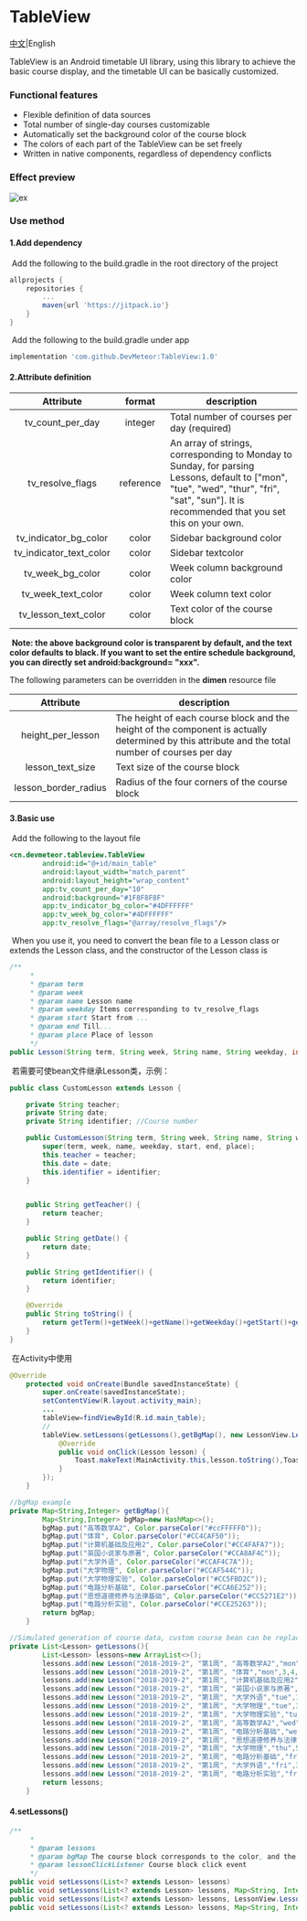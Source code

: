 # TableView

[中文](README.md)|English

TableView is an Android timetable UI library, using this library to achieve the basic course display, and the timetable UI can be basically customized.

### Functional features

- Flexible definition of data sources
- Total number of single-day courses customizable
- Automatically set the background color of the course block
- The colors of each part of the TableView can be set freely
- Written in native components, regardless of dependency conflicts

### Effect preview

![ex](images/ex.jpg)

### Use method

#### 1.Add dependency

​	Add the following to the build.gradle in the root directory of the project

```gradle
allprojects {
    repositories {
        ...
        maven{url 'https://jitpack.io'}
    }
}
```

​	Add the following to the build.gradle under app

```gradle
implementation 'com.github.DevMeteor:TableView:1.0'
```

#### 2.Attribute definition

|        Attribute        |  format   | description                                                  |
| :---------------------: | :-------: | ------------------------------------------------------------ |
|    tv_count_per_day     |  integer  | Total number of courses per day (required)                   |
|    tv_resolve_flags     | reference | An array of strings, corresponding to Monday to Sunday, for parsing Lessons, default to ["mon", "tue", "wed", "thur", "fri", "sat", "sun"]. It is recommended that you set this on your own. |
|  tv_indicator_bg_color  |   color   | Sidebar background color                                     |
| tv_indicator_text_color |   color   | Sidebar textcolor                                            |
|    tv_week_bg_color     |   color   | Week column background color                                 |
|   tv_week_text_color    |   color   | Week column text color                                       |
|  tv_lesson_text_color   |   color   | Text color of the course block                               |

​	**Note: the above background color is transparent by default, and the text color defaults to black. If you want to set the entire schedule background, you can directly set android:background= "xxx".**

The following parameters can be overridden in the **dimen** resource file

|      Attribute       | description                                                  |
| :------------------: | ------------------------------------------------------------ |
|  height_per_lesson   | The height of each course block and the height of the component is actually determined by this attribute and the total number of courses per day |
|   lesson_text_size   | Text size of the course block                                |
| lesson_border_radius | Radius of the four corners of the course block               |

#### 3.Basic use

​	Add the following to the layout file

```xml
<cn.devmeteor.tableview.TableView
        android:id="@+id/main_table"
        android:layout_width="match_parent"
        android:layout_height="wrap_content"
        app:tv_count_per_day="10"
        android:background="#1F8F8F8F"
        app:tv_indicator_bg_color="#4DFFFFFF"
        app:tv_week_bg_color="#4DFFFFFF"
        app:tv_resolve_flags="@array/resolve_flags"/>
```

​	When you use it, you need to convert the bean file to a Lesson class or extends the Lesson class, and the constructor of the Lesson class is

```java
/**
     *
     * @param term
     * @param week
     * @param name Lesson name
     * @param weekday Items corresponding to tv_resolve_flags
     * @param start Start from ...
     * @param end Till...
     * @param place Place of lesson
     */
public Lesson(String term, String week, String name, String weekday, int start, int end, String place)
```

​	若需要可使bean文件继承Lesson类，示例：

```java
public class CustomLesson extends Lesson {

    private String teacher; 
    private String date; 
    private String identifier; //Course number

    public CustomLesson(String term, String week, String name, String weekday, int start, int end, String place, String teacher, String date, String identifier) {
        super(term, week, name, weekday, start, end, place);
        this.teacher = teacher;
        this.date = date;
        this.identifier = identifier;
    }


    public String getTeacher() {
        return teacher;
    }

    public String getDate() {
        return date;
    }

    public String getIdentifier() {
        return identifier;
    }

    @Override
    public String toString() {
        return getTerm()+getWeek()+getName()+getWeekday()+getStart()+getEnd()+getPlace()+teacher+date+identifier;
    }
}
```

​	在Activity中使用

```java
@Override
    protected void onCreate(Bundle savedInstanceState) {
        super.onCreate(savedInstanceState);
        setContentView(R.layout.activity_main);
        ...
        tableView=findViewById(R.id.main_table);
        //
        tableView.setLessons(getLessons(),getBgMap(), new LessonView.LessonClickListener() {
            @Override
            public void onClick(Lesson lesson) {
            	Toast.makeText(MainActivity.this,lesson.toString(),Toast.LENGTH_LONG).show();
            }
        });
    }

//bgMap example
private Map<String,Integer> getBgMap(){
        Map<String,Integer> bgMap=new HashMap<>();
        bgMap.put("高等数学A2", Color.parseColor("#ccFFFFF0"));
        bgMap.put("体育", Color.parseColor("#CC4CAF50"));
        bgMap.put("计算机基础及应用2", Color.parseColor("#CC4FAFA7"));
        bgMap.put("英国小说家与原著", Color.parseColor("#CCA8AF4C"));
        bgMap.put("大学外语", Color.parseColor("#CCAF4C7A"));
        bgMap.put("大学物理", Color.parseColor("#CCAF544C"));
        bgMap.put("大学物理实验", Color.parseColor("#CC5FBD2C"));
        bgMap.put("电路分析基础", Color.parseColor("#CCA6E252"));
        bgMap.put("思想道德修养与法律基础", Color.parseColor("#CC5271E2"));
        bgMap.put("电路分析实验", Color.parseColor("#CCE25263"));
        return bgMap;
    }

//Simulated generation of course data, custom course bean can be replaced directly
private List<Lesson> getLessons(){
        List<Lesson> lessons=new ArrayList<>();
        lessons.add(new Lesson("2018-2019-2", "第1周", "高等数学A2","mon",1,2, "崇师"));
        lessons.add(new Lesson("2018-2019-2", "第1周", "体育","mon",3,4, "足球场"));
        lessons.add(new Lesson("2018-2019-2", "第1周", "计算机基础及应用2","mon",5,6, "行知"));
        lessons.add(new Lesson("2018-2019-2", "第1周", "英国小说家与原著","mon",9,10, "崇师"));
        lessons.add(new Lesson("2018-2019-2", "第1周", "大学外语","tue",1,2, "理二"));
        lessons.add(new Lesson("2018-2019-2", "第1周", "大学物理","tue",3,4, "理二"));
        lessons.add(new Lesson("2018-2019-2", "第1周", "大学物理实验","tue",5,10, "理二"));
        lessons.add(new Lesson("2018-2019-2", "第1周", "高等数学A2","wed",1,2, "理二"));
        lessons.add(new Lesson("2018-2019-2", "第1周", "电路分析基础","wed",3,4, "理二"));
        lessons.add(new Lesson("2018-2019-2", "第1周", "思想道德修养与法律基础","thu",1,2, "崇师"));
        lessons.add(new Lesson("2018-2019-2", "第1周", "大学物理","thu",5,6, "理二"));
        lessons.add(new Lesson("2018-2019-2", "第1周", "电路分析基础","fri",1,2, "理二"));
        lessons.add(new Lesson("2018-2019-2", "第1周", "大学外语","fri",3,4, "理二"));
        lessons.add(new Lesson("2018-2019-2", "第1周", "电路分析实验","fri",5,6, "理二"));
        return lessons;
    }

```

#### 4.setLessons()

```java
/**
     * 
     * @param lessons
     * @param bgMap The course block corresponds to the color, and the course name corresponds to the color value. If it is not set, the random color will be used to ensure the same color of the course with the same name, but the color of the course block with the same name may be similar and cannot be distinguished intuitively. It is recommended to add bgMap by yourself.
     * @param lessonClickListener Course block click event
     */
public void setLessons(List<? extends Lesson> lessons)
public void setLessons(List<? extends Lesson> lessons, Map<String, Integer> bgMap)
public void setLessons(List<? extends Lesson> lessons, LessonView.LessonClickListener lessonClickListener)
public void setLessons(List<? extends Lesson> lessons, Map<String, Integer> bgMap, LessonView.LessonClickListener lessonClickListener)
```

